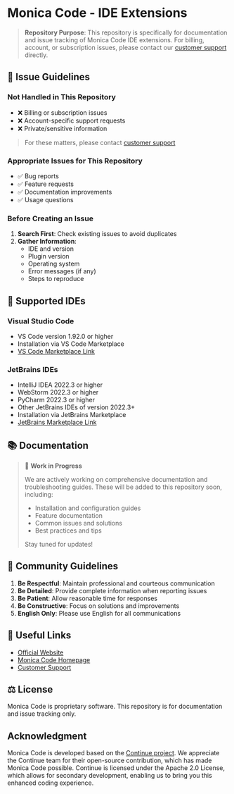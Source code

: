 # Monica Code - IDE Extensions

> **Repository Purpose**: This repository is specifically for documentation and issue tracking of Monica Code IDE extensions. For billing, account, or subscription issues, please contact our [customer support](https://monica.im/feedback?platform=monica_code) directly.

<a name="issue-reporting"></a>
## 🐛 Issue Guidelines

### Not Handled in This Repository
- ❌ Billing or subscription issues
- ❌ Account-specific support requests
- ❌ Private/sensitive information
> For these matters, please contact [customer support](https://monica.im/feedback?platform=monica_code)

### Appropriate Issues for This Repository
- ✅ Bug reports
- ✅ Feature requests
- ✅ Documentation improvements
- ✅ Usage questions

### Before Creating an Issue

1. **Search First**: Check existing issues to avoid duplicates
2. **Gather Information**:
   - IDE and version
   - Plugin version
   - Operating system
   - Error messages (if any)
   - Steps to reproduce

## 🎯 Supported IDEs

### Visual Studio Code
- VS Code version 1.92.0 or higher
- Installation via VS Code Marketplace
- [VS Code Marketplace Link](https://marketplace.visualstudio.com/items?itemName=MonicaIM.monica-code)

### JetBrains IDEs
- IntelliJ IDEA 2022.3 or higher
- WebStorm 2022.3 or higher
- PyCharm 2022.3 or higher
- Other JetBrains IDEs of version 2022.3+
- Installation via JetBrains Marketplace
- [JetBrains Marketplace Link](https://plugins.jetbrains.com/plugin/25891-monica-code)

## 📚 Documentation

> 🚧 **Work in Progress**
> 
> We are actively working on comprehensive documentation and troubleshooting guides. These will be added to this repository soon, including:
> - Installation and configuration guides
> - Feature documentation
> - Common issues and solutions
> - Best practices and tips
> 
> Stay tuned for updates!

## 🤝 Community Guidelines

1. **Be Respectful**: Maintain professional and courteous communication
2. **Be Detailed**: Provide complete information when reporting issues
3. **Be Patient**: Allow reasonable time for responses
4. **Be Constructive**: Focus on solutions and improvements
5. **English Only**: Please use English for all communications

## 🔗 Useful Links

- [Official Website](https://monica.im)
- [Monica Code Homepage](https://monica.im/code)
- [Customer Support](https://monica.im/feedback?platform=monica_code)

## ⚖️ License

Monica Code is proprietary software. This repository is for documentation and issue tracking only.

## Acknowledgment

Monica Code is developed based on the [Continue project](https://github.com/continuedev/continue/). We appreciate the Continue team for their open-source contribution, which has made Monica Code possible. Continue is licensed under the Apache 2.0 License, which allows for secondary development, enabling us to bring you this enhanced coding experience.
